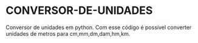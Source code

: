 # CONVERSOR-DE-UNIDADES
Conversor de unidades em python. Com esse código é possível converter unidades de metros para cm,mm,dm,dam,hm,km.
